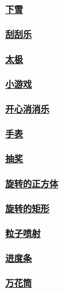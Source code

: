 # [下雪](https://edward7503.github.io/DEMO/Canvas_demo/下雪.html)
# [刮刮乐](https://edward7503.github.io/DEMO/Canvas_demo/刮刮乐.html)
# [太极](https://edward7503.github.io/DEMO/Canvas_demo/太极.html)
# [小游戏](https://edward7503.github.io/DEMO/Canvas_demo/小游戏.html)
# [开心消消乐](https://edward7503.github.io/DEMO/Canvas_demo/开心消消乐.html)
# [手表](https://edward7503.github.io/DEMO/Canvas_demo/抽奖.html)
# [抽奖](https://edward7503.github.io/DEMO/Canvas_demo/)
# [旋转的正方体](https://edward7503.github.io/DEMO/Canvas_demo/旋转的正方体.html)
# [旋转的矩形](https://edward7503.github.io/DEMO/Canvas_demo/旋转的矩形.html)
# [粒子喷射](https://edward7503.github.io/DEMO/Canvas_demo/正宗粒子喷射.html)
# [进度条](https://edward7503.github.io/DEMO/Canvas_demo/进度条.html)
# [万花筒](https://edward7503.github.io/DEMO/Canvas_demo/龙卷风.html)
